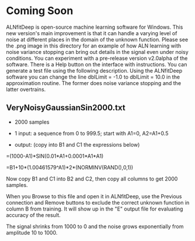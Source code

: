 # Coming Soon

ALNfitDeep is open-source machine learning software for Windows. This new version's main improvement is that it can handle a varying level of noise at different places in the domain of the unknown function. Please see the .png image in this directory for an example of how ALN learning with noise variance stopping can bring out details in the signal even under noisy conditions.  You can experiment with a pre-release version v2.0alpha of the software. There is a Help button on the interface with instructions. You can generate a test file using the  following description. Using the ALNfitDeep software you can change the line dblLimit = -1.0 to dblLimit = 10.0 in the approximation routine. The former does noise variance stopping and the latter overtrains.

## VeryNoisyGaussianSin2000.txt

* 2000 samples

* 1 input: a sequence from 0 to 999.5; start with A1=0, A2=A1+0.5

* output: (copy into B1 and C1 the expressions below)

=(1000-A1)\*SIN(0.01\*A1+0.0001\*A1\*A1)

=B1+10\*(1.00461579^A1)\*2\*(NORMINV(RAND(),0,1))

Now copy B1 and C1 into B2 and C2, then copy all columns to get 2000 samples.

When you Browse to this file and open it in ALNfitDeep, use the Previous connection and Remove buttons to exclude the correct unknown function in column B from training. It will show up in the "E" output file for evaluating accuracy of the result.

The signal shrinks from 1000 to 0 and the noise grows exponentially from amplitude 10 to 1000.


